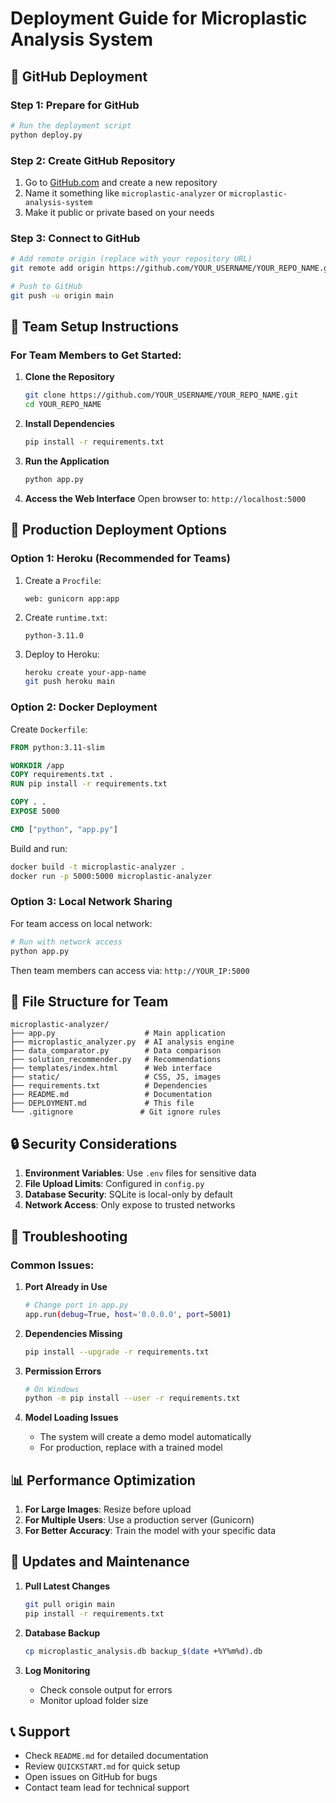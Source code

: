 # Deployment Guide for Microplastic Analysis System

## 🚀 **GitHub Deployment**

### **Step 1: Prepare for GitHub**
```bash
# Run the deployment script
python deploy.py
```

### **Step 2: Create GitHub Repository**
1. Go to [GitHub.com](https://github.com) and create a new repository
2. Name it something like `microplastic-analyzer` or `microplastic-analysis-system`
3. Make it public or private based on your needs

### **Step 3: Connect to GitHub**
```bash
# Add remote origin (replace with your repository URL)
git remote add origin https://github.com/YOUR_USERNAME/YOUR_REPO_NAME.git

# Push to GitHub
git push -u origin main
```

## 👥 **Team Setup Instructions**

### **For Team Members to Get Started:**

1. **Clone the Repository**
   ```bash
   git clone https://github.com/YOUR_USERNAME/YOUR_REPO_NAME.git
   cd YOUR_REPO_NAME
   ```

2. **Install Dependencies**
   ```bash
   pip install -r requirements.txt
   ```

3. **Run the Application**
   ```bash
   python app.py
   ```

4. **Access the Web Interface**
   Open browser to: `http://localhost:5000`

## 🔧 **Production Deployment Options**

### **Option 1: Heroku (Recommended for Teams)**
1. Create a `Procfile`:
   ```
   web: gunicorn app:app
   ```

2. Create `runtime.txt`:
   ```
   python-3.11.0
   ```

3. Deploy to Heroku:
   ```bash
   heroku create your-app-name
   git push heroku main
   ```

### **Option 2: Docker Deployment**
Create `Dockerfile`:
```dockerfile
FROM python:3.11-slim

WORKDIR /app
COPY requirements.txt .
RUN pip install -r requirements.txt

COPY . .
EXPOSE 5000

CMD ["python", "app.py"]
```

Build and run:
```bash
docker build -t microplastic-analyzer .
docker run -p 5000:5000 microplastic-analyzer
```

### **Option 3: Local Network Sharing**
For team access on local network:
```bash
# Run with network access
python app.py
```
Then team members can access via: `http://YOUR_IP:5000`

## 📁 **File Structure for Team**
```
microplastic-analyzer/
├── app.py                    # Main application
├── microplastic_analyzer.py  # AI analysis engine
├── data_comparator.py        # Data comparison
├── solution_recommender.py   # Recommendations
├── templates/index.html      # Web interface
├── static/                   # CSS, JS, images
├── requirements.txt          # Dependencies
├── README.md                 # Documentation
├── DEPLOYMENT.md             # This file
└── .gitignore               # Git ignore rules
```

## 🔒 **Security Considerations**

1. **Environment Variables**: Use `.env` files for sensitive data
2. **File Upload Limits**: Configured in `config.py`
3. **Database Security**: SQLite is local-only by default
4. **Network Access**: Only expose to trusted networks

## 🐛 **Troubleshooting**

### **Common Issues:**

1. **Port Already in Use**
   ```bash
   # Change port in app.py
   app.run(debug=True, host='0.0.0.0', port=5001)
   ```

2. **Dependencies Missing**
   ```bash
   pip install --upgrade -r requirements.txt
   ```

3. **Permission Errors**
   ```bash
   # On Windows
   python -m pip install --user -r requirements.txt
   ```

4. **Model Loading Issues**
   - The system will create a demo model automatically
   - For production, replace with a trained model

## 📊 **Performance Optimization**

1. **For Large Images**: Resize before upload
2. **For Multiple Users**: Use a production server (Gunicorn)
3. **For Better Accuracy**: Train the model with your specific data

## 🔄 **Updates and Maintenance**

1. **Pull Latest Changes**
   ```bash
   git pull origin main
   pip install -r requirements.txt
   ```

2. **Database Backup**
   ```bash
   cp microplastic_analysis.db backup_$(date +%Y%m%d).db
   ```

3. **Log Monitoring**
   - Check console output for errors
   - Monitor upload folder size

## 📞 **Support**

- Check `README.md` for detailed documentation
- Review `QUICKSTART.md` for quick setup
- Open issues on GitHub for bugs
- Contact team lead for technical support
